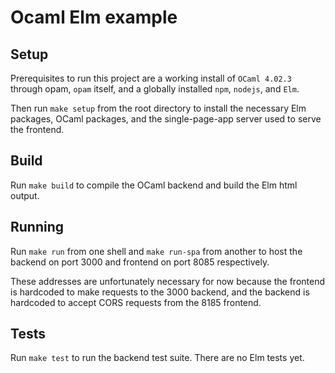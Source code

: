 # Ocaml Elm example

## Setup
Prerequisites to run this project are a working install of `OCaml 4.02.3` through opam, `opam` itself, and a globally installed `npm`, `nodejs`, and `Elm`.

Then run `make setup` from the root directory to install the necessary Elm packages, OCaml packages, and the single-page-app server used to serve the frontend.

## Build

Run `make build` to compile the OCaml backend and build the Elm html output.

## Running

Run `make run` from one shell and `make run-spa` from another to host the backend on port 3000 and frontend on port 8085 respectively.

These addresses are unfortunately necessary for now because the frontend is hardcoded to make requests to the 3000 backend, and the backend is hardcoded to accept CORS requests from the 8185 frontend.

## Tests

Run `make test` to run the backend test suite. There are no Elm tests yet.